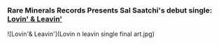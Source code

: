 ### Rare Minerals Records Presents Sal Saatchi's debut single: [Lovin' & Leavin'](https://open.spotify.com/album/5I9BBVHsQoQ7MryXJgVH3Q?si=Jg1TjVYPR1qNfDziklTFgg)
![Lovin'& Leavin'](Lovin n leavin single final art.jpg)
